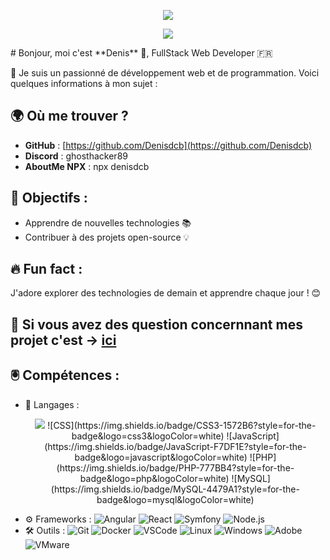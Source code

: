 <p align="center">
  <img src="https://readme-typing-svg.herokuapp.com?font=Fira+Code&weight=600&size=30&letterSpacing=0.2rem&Code&pause=1000&repeat=false&color=F7D7D7&center=true&random=true&width=435&lines=Hello%2C+I'm+Denis" />
</p>
<p align="center">
  <img src ="https://readme-typing-svg.herokuapp.com?font=Fira+Code&weight=300&size=24&Code&pause=1000&repeat=false&color=F7DEBF&center=true&random=true&width=435&lines=I+am+a+Fullstack+Web+Developer" />
</p>
<p>
  # Bonjour, moi c'est **Denis** 👋, FullStack Web Developer 🇫🇷

 💼 Je suis un passionné de développement web et de programmation. Voici quelques informations à mon sujet :

## 🌍 Où me trouver ?
- **GitHub** : [https://github.com/Denisdcb](https://github.com/Denisdcb)
- **Discord** : ghosthacker89
- **AboutMe NPX** : npx denisdcb

## 🎯 Objectifs :
- Apprendre de nouvelles technologies 📚
- Contribuer à des projets open-source 💡

## 🔥 Fun fact :
J'adore explorer des technologies de demain et apprendre chaque jour ! 😊

## 💬 Si vous avez des question concernnant mes projet c'est -> [ici](https://github.com/Denisdcb/Denisdcb/issues)
</p>

## 🖲️ Compétences :

- 🔧 Langages :
  <p align="center">
  <img src="https://img.shields.io/badge/HTML5-E34F26?style=for-the-badge&logo=html5&logoColor=white" />
  ![CSS](https://img.shields.io/badge/CSS3-1572B6?style=for-the-badge&logo=css3&logoColor=white)
  ![JavaScript](https://img.shields.io/badge/JavaScript-F7DF1E?style=for-the-badge&logo=javascript&logoColor=white)
  ![PHP](https://img.shields.io/badge/PHP-777BB4?style=for-the-badge&logo=php&logoColor=white)
  ![MySQL](https://img.shields.io/badge/MySQL-4479A1?style=for-the-badge&logo=mysql&logoColor=white)
  </p>
- ⚙️ Frameworks :
  ![Angular](https://img.shields.io/badge/Angular-E23237?style=for-the-badge&logo=angular&logoColor=white)
  ![React](https://img.shields.io/badge/React-61DAFB?style=for-the-badge&logo=react&logoColor=black)
  ![Symfony](https://img.shields.io/badge/Symfony-000000?style=for-the-badge&logo=symfony&logoColor=white)
  ![Node.js](https://img.shields.io/badge/Node.js-339933?style=for-the-badge&logo=node.js&logoColor=white)
- 🛠 Outils :
  ![Git](https://img.shields.io/badge/Git-F05032?style=for-the-badge&logo=git&logoColor=white)
  ![Docker](https://img.shields.io/badge/Docker-2496ED?style=for-the-badge&logo=docker&logoColor=white)
  ![VSCode](https://img.shields.io/badge/VS%20Code-007ACC?style=for-the-badge&logo=visualstudiocode&logoColor=white)
  ![Linux](https://img.shields.io/badge/Linux-FCC624?style=for-the-badge&logo=linux&logoColor=black)
  ![Windows](https://img.shields.io/badge/Windows-0078D4?style=for-the-badge&logo=windows&logoColor=white)
  ![Adobe](https://img.shields.io/badge/Adobe-FF0000?style=for-the-badge&logo=adobe&logoColor=white)
  ![VMware](https://img.shields.io/badge/VMware-607078?style=for-the-badge&logo=vmware&logoColor=white)

